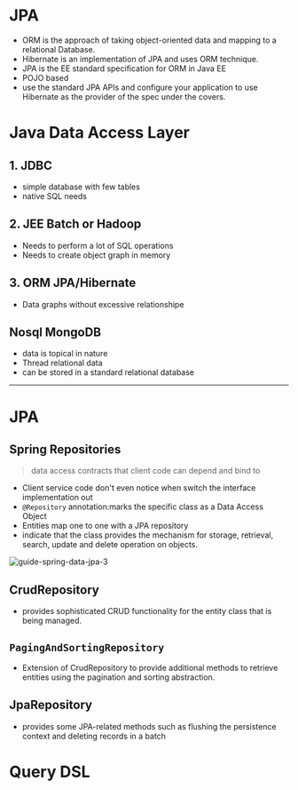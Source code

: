 # JPA
* ORM is the approach of taking object-oriented data and mapping to a relational Database.
* Hibernate is an implementation of JPA and uses ORM technique.
* JPA is the EE standard specification for ORM in Java EE
* POJO based
* use the standard JPA APIs and configure your application to use Hibernate as the provider of the spec under the covers.

# Java Data Access Layer
## 1. JDBC
* simple database with few tables
* native SQL needs
## 2. JEE Batch or Hadoop
* Needs to perform a lot of SQL operations
* Needs to create object graph in memory
## 3. ORM JPA/Hibernate
* Data graphs without excessive relationshipe
## Nosql MongoDB
* data is topical in nature 
* Thread relational data
* can be stored in a standard relational database

--------------
# JPA
## Spring Repositories
> data access contracts that client code can depend and bind to 
* Client service code don't even notice when switch the interface implementation out
* `@Repository` annotation:marks the specific class as a Data Access Object
* Entities map one to one with a JPA repository
* indicate that the class provides the mechanism for storage, retrieval, search, update and delete operation on objects.

![guide-spring-data-jpa-3](https://user-images.githubusercontent.com/27160394/64201580-06085300-ce5d-11e9-85b0-60bef64dc3bf.png)

## CrudRepository
* provides sophisticated CRUD functionality for the entity class that is being managed.
## `PagingAndSortingRepository`
* Extension of CrudRepository to provide additional methods to retrieve entities using the pagination and sorting abstraction.
## JpaRepository
* provides some JPA-related methods such as flushing the persistence context and deleting records in a batch
# Query DSL
